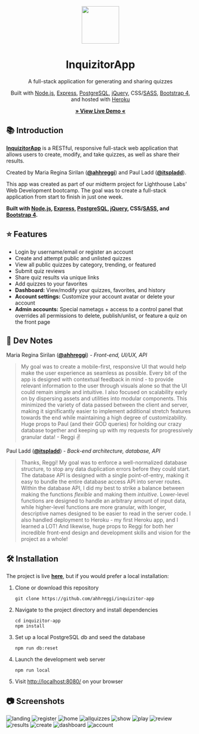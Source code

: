 <!-- TITLE -->
<div align="center">
<img src="public/images/lightbulb-circle.png" width="100" />
<h1>InquizitorApp</h1>
<p>A full-stack application for generating and sharing quizzes
</p>

<p>Built with <a href="https://nodejs.org/en/">Node.js</a>, <a href="https://expressjs.com/">Express</a>, <a href="https://www.postgresql.org/">PostgreSQL</a>, <a href="https://jquery.com">jQuery</a>, CSS/<a href="https://sass-lang.com/">SASS</a>, <a href="https://getbootstrap.com/docs/4.6/">Bootstrap 4</a>, and hosted with <a href="https://www.heroku.com/">Heroku</a></p>

<b><a href="https://inquizitor-app.herokuapp.com/" target="_blank">
   » View Live Demo «
</a></b>

</div>

<!-- INTRODUCTION -->

## 📚 Introduction

<b>[InquizitorApp](https://inquizitor-app.herokuapp.com/)</b> is a RESTful, responsive full-stack web application that allows users to create, modify, and take quizzes, as well as share their results.

Created by Maria Regina Sirilan ([**@ahhreggi**](https://github.com/ahhreggi)) and Paul Ladd ([**@itspladd**](https://github.com/itspladd)).

This app was created as part of our midterm project for Lighthouse Labs' Web Development bootcamp. The goal was to create a full-stack application from start to finish in just one week.

<b>Built with <a href="https://nodejs.org/en/">Node.js</a>, <a href="https://expressjs.com/">Express</a>, <a href="https://www.postgresql.org/">PostgreSQL</a>, <a href="https://jquery.com">jQuery</a>, CSS/<a href="https://sass-lang.com/">SASS</a>, and <a href="https://getbootstrap.com/docs/4.6/">Bootstrap 4</a>.</b>

<!-- FEATURES -->
## ⭐ Features
- Login by username/email or register an account
- Create and attempt public and unlisted quizzes
- View all public quizzes by category, trending, or featured
- Submit quiz reviews
- Share quiz results via unique links
- Add quizzes to your favorites
- **Dashboard:** View/modify your quizzes, favorites, and history
- **Account settings:** Customize your account avatar or delete your account
- **Admin accounts:** Special nametags + access to a control panel that overrides all permissions to delete, publish/unlist, or feature a quiz on the front page

## 📝 Dev Notes

Maria Regina Sirilan ([**@ahhreggi**](https://github.com/ahhreggi)) - *Front-end, UI/UX, API*

> My goal was to create a mobile-first, responsive UI that would help make the user experience as seamless as possible. Every bit of the app is designed with contextual feedback in mind - to provide relevant information to the user through visuals alone so that the UI could remain simple and intuitive. I also focused on scalability early on by dispersing assets and utilities into modular components. This minimized the variety of data passed between the client and server, making it significantly easier to implement additional stretch features towards the end while maintaining a high degree of customizability. Huge props to Paul (and their GOD queries) for holding our crazy database together and keeping up with my requests for progressively granular data! - Reggi ✌️

Paul Ladd ([**@itspladd**](https://github.com/itspladd)) - *Back-end architecture, database, API*

> Thanks, Reggi! My goal was to enforce a well-normalized database structure, to stop any data duplication errors before they could start. The database API is designed with a single point-of-entry, making it easy to bundle the entire database access API into server routes. Within the database API, I did my best to strike a balance between making the functions *flexible* and making them *intuitive*. Lower-level functions are designed to handle an arbitrary amount of input data, while higher-level functions are more granular, with longer, descriptive names designed to be easier to read in the server code. I also handled deployment to Heroku - my first Heroku app, and I learned a LOT! And likewise, huge props to Reggi for both her incredible front-end design and development skills and vision for the project as a whole!

<!-- INSTALLATION -->

## 🛠 Installation

The project is live
<b><a href="https://inquizitor-app.herokuapp.com/" target="_blank">here</a></b>, but if you would prefer a local installation:

1. Clone or download this repository
   ```
   git clone https://github.com/ahhreggi/inquizitor-app
   ```
2. Navigate to the project directory and install dependencies
   ```
   cd inquizitor-app
   npm install
   ```
3. Set up a local PostgreSQL db and seed the database
   ```
   npm run db:reset
   ```
4. Launch the development web server
   ```
   npm run local
   ```
5. Visit <a href="http://localhost:8080/">http://localhost:8080/</a> on your browser

## 📷 Screenshots
<img src="public/images/screenshots/landing.png" alt="landing" />
<img src="public/images/screenshots/register.png" alt="register" />
<img src="public/images/screenshots/home.png" alt="home" />
<img src="public/images/screenshots/allquizzes.png" alt="allquizzes" />
<img src="public/images/screenshots/show.png" alt="show" />
<img src="public/images/screenshots/play.png" alt="play" />
<img src="public/images/screenshots/review.png" alt="review" />
<img src="public/images/screenshots/results.png" alt="results" />
<img src="public/images/screenshots/create.png" alt="create" />
<img src="public/images/screenshots/dashboard.png" alt="dashboard" />
<img src="public/images/screenshots/account.png" alt="account" />
